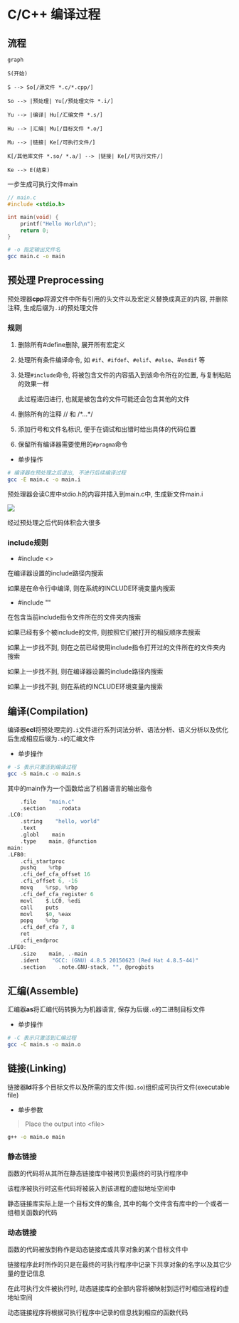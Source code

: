 <!--
 * @Description: 
 * @Version: 1.0
 * @Author: dmjcb
 * @Email:  
 * @Date: 2021-06-15 15:31:05
 * @LastEditors: dmjcb
 * @LastEditTime: 2024-07-31 21:34:30
-->

# C/C++ 编译过程

## 流程

```mermaid
graph

S(开始)

S --> So[/源文件 *.c/*.cpp/]

So --> |预处理| Yu[/预处理文件 *.i/]

Yu --> |编译| Hu[/汇编文件 *.s/]

Hu --> |汇编| Mu[/目标文件 *.o/]

Mu --> |链接| Ke[/可执行文件/]

K[/其他库文件 *.so/ *.a/] --> |链接| Ke[/可执行文件/]

Ke --> E(结束)
```


一步生成可执行文件main

```c++
// main.c
#include <stdio.h>

int main(void) {
    printf("Hello World\n");
    return 0;
}
```

```sh
# -o 指定输出文件名
gcc main.c -o main
```

## 预处理 Preprocessing

预处理器**cpp**将源文件中所有引用的头文件以及宏定义替换成真正的内容, 并删除注释, 生成后缀为`.i`的预处理文件

### 规则

1) 删除所有#define删除, 展开所有宏定义

2) 处理所有条件编译命令, 如 `#if`、`#ifdef`、`#elif`、`#else`、#`endif` 等

3) 处理`#include`命令, 将被包含文件的内容插入到该命令所在的位置, 与复制粘贴的效果一样

    此过程递归进行, 也就是被包含的文件可能还会包含其他的文件

4) 删除所有的注释 // 和 /*...\*/

5) 添加行号和文件名标识, 便于在调试和出错时给出具体的代码位置

6) 保留所有编译器需要使用的`#pragma`命令

- 单步操作

```sh
# 编译器在预处理之后退出, 不进行后续编译过程
gcc -E main.c -o main.i
```

预处理器会读C库中stdio.h的内容并插入到main.c中, 生成新文件main.i

![](/.imgur/20210211161743.png)

经过预处理之后代码体积会大很多

### include规则

- #include <>

在编译器设置的include路径内搜索

如果是在命令行中编译, 则在系统的INCLUDE环境变量内搜索

- #include ""

在包含当前include指令文件所在的文件夹内搜索

如果已经有多个被include的文件, 则按照它们被打开的相反顺序去搜索

如果上一步找不到, 则在之前已经使用include指令打开过的文件所在的文件夹内搜索

如果上一步找不到, 则在编译器设置的include路径内搜索

如果上一步找不到, 则在系统的INCLUDE环境变量内搜索

## 编译(Compilation)

编译器**ccl**将预处理完的`.i`文件进行系列词法分析、语法分析、语义分析以及优化后生成相应后缀为`.s`的汇编文件

- 单步操作

```sh
# -S 表示只激活到编译过程
gcc -S main.c -o main.s
```

其中的main作为一个函数给出了机器语言的输出指令

```c
    .file    "main.c"
    .section    .rodata
.LC0:
    .string    "hello, world"
    .text
    .globl    main
    .type    main, @function
main:
.LFB0:
    .cfi_startproc
    pushq    %rbp
    .cfi_def_cfa_offset 16
    .cfi_offset 6, -16
    movq    %rsp, %rbp
    .cfi_def_cfa_register 6
    movl    $.LC0, %edi
    call    puts
    movl    $0, %eax
    popq    %rbp
    .cfi_def_cfa 7, 8
    ret
    .cfi_endproc
.LFE0:
    .size    main, .-main
    .ident    "GCC: (GNU) 4.8.5 20150623 (Red Hat 4.8.5-44)"
    .section    .note.GNU-stack, "", @progbits
```

## 汇编(Assemble)

汇编器**as**将汇编代码转换为为机器语言, 保存为后缀`.o`的二进制目标文件

- 单步操作

```sh
# -C 表示只激活到汇编过程
gcc -C main.s -o main.o
```

## 链接(Linking)

链接器**ld**将多个目标文件以及所需的库文件(如`.so`)组织成可执行文件(executable file)

- 单步参数

> Place the output into \<file>

```sh
g++ -o main.o main
```

### 静态链接

函数的代码将从其所在静态链接库中被拷贝到最终的可执行程序中

该程序被执行时这些代码将被装入到该进程的虚拟地址空间中

静态链接库实际上是一个目标文件的集合, 其中的每个文件含有库中的一个或者一组相关函数的代码

### 动态链接

函数的代码被放到称作是动态链接库或共享对象的某个目标文件中

链接程序此时所作的只是在最终的可执行程序中记录下共享对象的名字以及其它少量的登记信息

在此可执行文件被执行时, 动态链接库的全部内容将被映射到运行时相应进程的虚地址空间

动态链接程序将根据可执行程序中记录的信息找到相应的函数代码
